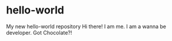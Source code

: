 # hello-world
My new hello-world repository
Hi there!  I am me.  I am a wanna be developer. Got Chocolate?!
